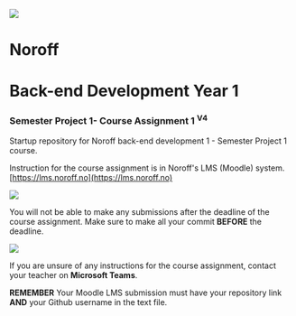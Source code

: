 ![](http://images.restapi.co.za/pvt/Noroff-64.png)
# Noroff
# Back-end Development Year 1
### Semester Project 1- Course Assignment 1 <sup>V4</sup>

Startup repository for Noroff back-end development 1 - Semester Project 1 course.

Instruction for the course assignment is in Noroff's LMS (Moodle) system.
[https://lms.noroff.no](https://lms.noroff.no)

![](http://images.restapi.co.za/pvt/ca_important.png)

You will not be able to make any submissions after the deadline of the course assignment. Make sure to make all your commit **BEFORE** the deadline.

![](http://images.restapi.co.za/pvt/help.png)

If you are unsure of any instructions for the course assignment, contact your teacher on **Microsoft Teams**.

**REMEMBER** Your Moodle LMS submission must have your repository link **AND** your Github username in the text file.
